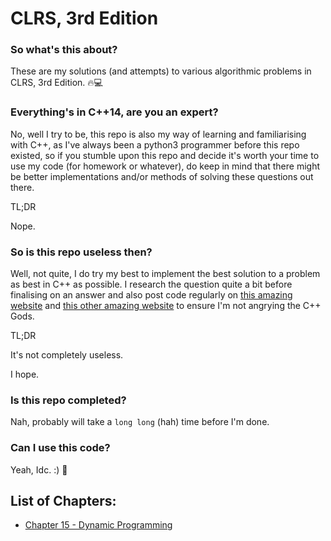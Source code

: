 # CLRS, 3rd Edition

### So what's this about?
These are my solutions (and attempts) to various algorithmic problems in CLRS, 3rd Edition. 🔥💻

### Everything's in C++14, are you an expert?
No, well I try to be, this repo is also my way of learning and familiarising with C++, as I've always been a python3 programmer before this repo existed, so if you stumble upon this repo and decide it's worth your time to use my code (for homework or whatever), do keep in mind that there might be better implementations and/or methods of solving these questions out there.

TL;DR

Nope.

### So is this repo useless then?
Well, not quite, I do try my best to implement the best solution to a problem as best in C++ as possible. I research the question quite a bit before finalising on an answer and also post code regularly on [this amazing website](https://stackoverflow.com) and [this other amazing website](https://codereview.stackexchange.com) to ensure I'm not angrying the C++ Gods.

TL;DR

It's not completely useless.

I hope.

### Is this repo completed?
Nah, probably will take a `long long` (hah) time before I'm done.

### Can I use this code?
Yeah, Idc. :) 🎉

## List of Chapters:

- [Chapter 15 - Dynamic Programming](https://github.com/pranjalverma/CLRS/tree/master/15.%20Dynamic%20Programming)
